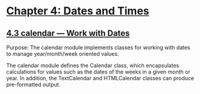 # [Chapter 4: Dates and Times](https://pymotw.com/3/dates.html)

## [4.3 calendar — Work with Dates](https://pymotw.com/3/calendar/index.html)

Purpose:	The calendar module implements classes for working with dates to manage year/month/week oriented values.

The calendar module defines the Calendar class, which encapsulates calculations for values such as the dates of the weeks in a given month or year. In addition, the TextCalendar and HTMLCalendar classes can produce pre-formatted output.
